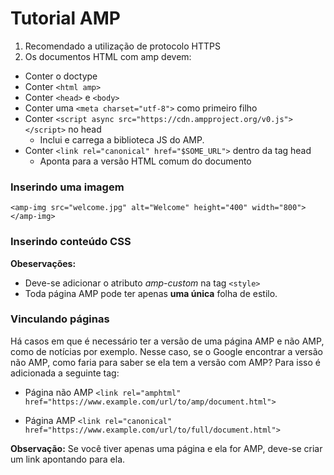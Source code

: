 # Tutorial AMP

1. Recomendado a utilização de protocolo HTTPS
2. Os documentos HTML com amp devem:
* Conter o doctype
* Conter `<html amp>`
* Conter `<head>` e `<body>`
* Conter uma `<meta charset="utf-8">` como primeiro filho
* Conter `<script async src="https://cdn.ampproject.org/v0.js"></script>` no head
  * Inclui e carrega a biblioteca JS do AMP.
* Conter `<link rel="canonical" href="$SOME_URL">` dentro da tag head
  * Aponta para a versão HTML comum do documento

### Inserindo uma imagem
`<amp-img src="welcome.jpg" alt="Welcome" height="400" width="800"></amp-img>`

### Inserindo conteúdo CSS
**Obeservações:**
* Deve-se adicionar o atributo *amp-custom* na tag `<style>`
* Toda página AMP pode ter apenas **uma única** folha de estilo.

### Vinculando páginas
Há casos em que é necessário ter a versão de uma página AMP e não AMP, como de notícias por exemplo. Nesse caso, se o Google encontrar a versão não AMP, como faria para saber se ela tem a versão com AMP? Para isso é adicionada a seguinte tag:
* Página não AMP
`<link rel="amphtml" href="https://www.example.com/url/to/amp/document.html">`

* Página AMP
`<link rel="canonical" href="https://www.example.com/url/to/full/document.html">`

**Observação:** Se você tiver apenas uma página e ela for AMP, deve-se criar um link apontando para ela.